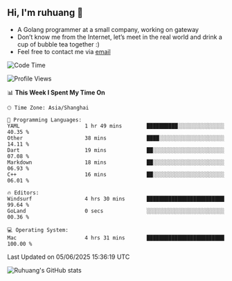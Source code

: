 ## Hi, I'm ruhuang 👋

- A Golang programmer at a small company, working on gateway
- Don’t know me from the Internet, let’s meet in the real world and drink a cup of bubble tea together :)
- Feel free to contact me via [email](mailto:ruhuang2001@gmail.com)
<!--START_SECTION:waka-->
![Code Time](http://img.shields.io/badge/Code%20Time-537%20hrs%2048%20mins-blue)

![Profile Views](http://img.shields.io/badge/Profile%20Views-0-blue)

📊 **This Week I Spent My Time On** 

```text
🕑︎ Time Zone: Asia/Shanghai

💬 Programming Languages: 
YAML                     1 hr 49 mins        ██████████░░░░░░░░░░░░░░░   40.35 % 
Other                    38 mins             ████░░░░░░░░░░░░░░░░░░░░░   14.11 % 
Dart                     19 mins             ██░░░░░░░░░░░░░░░░░░░░░░░   07.08 % 
Markdown                 18 mins             ██░░░░░░░░░░░░░░░░░░░░░░░   06.93 % 
C++                      16 mins             ██░░░░░░░░░░░░░░░░░░░░░░░   06.01 % 

🔥 Editors: 
Windsurf                 4 hrs 30 mins       █████████████████████████   99.64 % 
GoLand                   0 secs              ░░░░░░░░░░░░░░░░░░░░░░░░░   00.36 % 

💻 Operating System: 
Mac                      4 hrs 31 mins       █████████████████████████   100.00 % 
```


 Last Updated on 05/06/2025 15:36:19 UTC
<!--END_SECTION:waka-->

![Ruhuang's GitHub stats](https://github-readme-stats.vercel.app/api?username=ruhuang2001&count_private=true&hide_title=true&show_icons=true&theme=vue)

